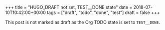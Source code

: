 +++
title = "HUGO_DRAFT not set, TEST__DONE state"
date = 2018-07-10T10:42:00+00:00
tags = ["draft", "todo", "done", "test"]
draft = false
+++

This post is not marked as draft as the Org TODO state is set to
`TEST__DONE`.
